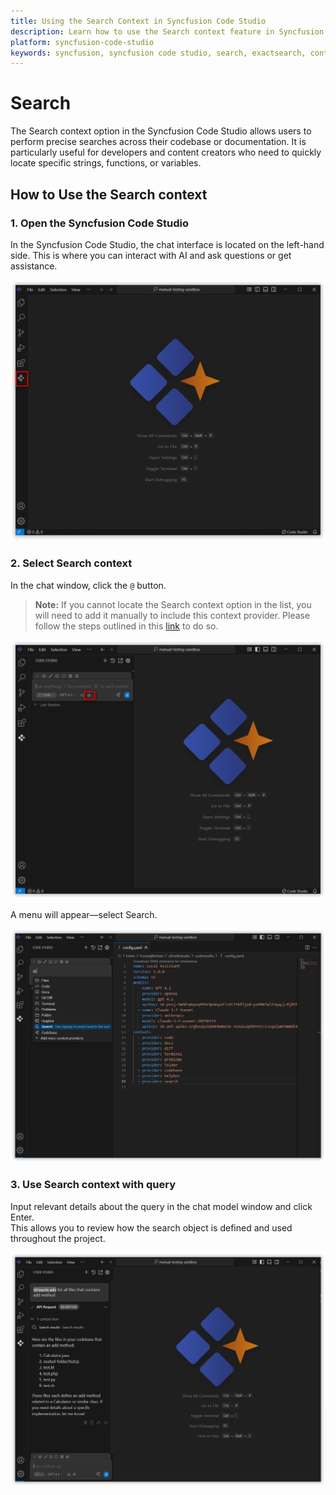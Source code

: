 ```yaml
---
title: Using the Search Context in Syncfusion Code Studio
description: Learn how to use the Search context feature in Syncfusion Code Studio to search across your codebase or documentation efficiently.
platform: syncfusion-code-studio
keywords: syncfusion, syncfusion code studio, search, exactsearch, context, codebase, AI, developer-tools, productivity
---
```

 
# Search 
 
The Search context option in the Syncfusion Code Studio allows users to perform precise searches across their codebase or documentation. It is particularly useful for developers and content creators who need to quickly locate specific strings, functions, or variables.
 
## How to Use the Search context
 
### 1. Open the Syncfusion Code Studio
 
In the Syncfusion Code Studio, the chat interface is located on the left-hand side. This is where you can interact with AI and ask questions or get assistance.

<img src="../../feature-images/open_chat.png" alt="openchat" />
 
### 2. Select Search context
 
In the chat window, click the `@` button.  
> **Note:** If you cannot locate the Search context option in the list, you will need to add it manually to include this context provider. Please follow the steps outlined in this [link](https://help.syncfusioncody.com/syncfusion-code-studio/features/context-providers/add-more-contextproviders/How-to-configure-more-contextproviders) to do so.

<img src="../../feature-images/click-context.png" alt="clickcontext" />
 
A menu will appear—select Search.

<img src="../../feature-images/search-opencontext.png" alt="opencontext" />
 
### 3. Use Search context with query
 
Input relevant details about the query in the chat model window and click Enter.  
This allows you to review how the search object is defined and used throughout the project.

<img src="../../feature-images/search-output.png" alt="output" />